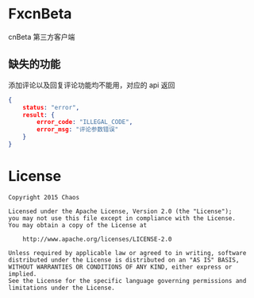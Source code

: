 # FxcnBeta

cnBeta 第三方客户端

## 缺失的功能

添加评论以及回复评论功能均不能用，对应的 api 返回

``` json
{
	status: "error",
	result: {
		error_code: "ILLEGAL_CODE",
		error_msg: "评论参数错误"
	}
}
```

# License


    Copyright 2015 Chaos

    Licensed under the Apache License, Version 2.0 (the "License");
    you may not use this file except in compliance with the License.
    You may obtain a copy of the License at

        http://www.apache.org/licenses/LICENSE-2.0

    Unless required by applicable law or agreed to in writing, software
    distributed under the License is distributed on an "AS IS" BASIS,
    WITHOUT WARRANTIES OR CONDITIONS OF ANY KIND, either express or implied.
    See the License for the specific language governing permissions and
    limitations under the License.